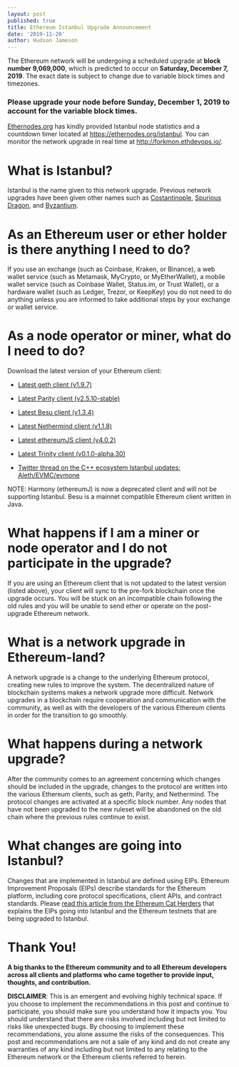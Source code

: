 ```yaml
---
layout: post
published: true
title: Ethereum Istanbul Upgrade Announcement
date: '2019-11-20'
author: Hudson Jameson
---
```


The Ethereum network will be undergoing a scheduled upgrade at **block number 9,069,000**, which is  predicted to occur on **Saturday, December 7, 2019**. The exact date is subject to change due to variable block times and timezones.

### **Please upgrade your node before Sunday, December 1, 2019 to account for the variable block times.**

[Ethernodes.org](https://ethernodes.org) has kindly provided Istanbul node statistics and a countdown timer located at <https://ethernodes.org/istanbul>. You can monitor the network upgrade in real time at <http://forkmon.ethdevops.io/>.

# What is Istanbul?

Istanbul is the name given to this network upgrade. Previous network upgrades have been given other names such as [Costantinople](https://blog.ethereum.org/2019/02/22/ethereum-constantinople-st-petersburg-upgrade-announcement/), [Spurious Dragon](https://blog.ethereum.org/2016/11/18/hard-fork-no-4-spurious-dragon/), and [Byzantium](https://blog.ethereum.org/2017/10/12/byzantium-hf-announcement/).

# As an Ethereum user or ether holder is there anything I need to do?

If you use an exchange (such as Coinbase, Kraken, or Binance), a web wallet service (such as Metamask, MyCrypto, or MyEtherWallet), a mobile wallet service (such as Coinbase Wallet, Status.im, or Trust Wallet), or a hardware wallet (such as Ledger, Trezor, or KeepKey) you do not need to do anything unless you are informed to take additional steps by your exchange or wallet service.

# As a node operator or miner, what do I need to do?

Download the latest version of your Ethereum client:

-   [Latest geth client (v1.9.7)](https://github.com/ethereum/go-ethereum/releases/tag/v1.9.7)

-   [Latest Parity client (v2.5.10-stable)](https://github.com/paritytech/parity-ethereum/releases/tag/v2.5.10)

-   [Latest Besu client (v1.3.4)](https://github.com/hyperledger/besu/releases/tag/1.3.4)

-   [Latest Nethermind client (v1.1.8)](https://github.com/NethermindEth/nethermind/releases/tag/1.1.8)

-   [Latest ethereumJS client (v4.0.2)](https://github.com/ethereumjs/ethereumjs-blockchain/releases/tag/v4.0.2)

-   [Latest Trinity client (v0.1.0-alpha.30)](https://github.com/ethereum/trinity/releases/tag/v0.1.0-alpha.30)

-   [Twitter thread on the C++ ecosystem Istanbul updates: Aleth/EVMC/evmone](https://twitter.com/chfast/status/1196353053886210048?s=20)

NOTE: Harmony (ethereumJ) is now a deprecated client and will not be supporting Istanbul. Besu is a mainnet compatible Ethereum client written in Java.

# What happens if I am a miner or node operator and I do not participate in the upgrade?

If you are using an Ethereum client that is not updated to the latest version (listed above), your client will sync to the pre-fork blockchain once the upgrade occurs. You will be stuck on an incompatible chain following the old rules and you will be unable to send ether or operate on the post-upgrade Ethereum network.

# What is a network upgrade in Ethereum-land?

A network upgrade is a change to the underlying Ethereum protocol, creating new rules to improve the system. The decentralized nature of blockchain systems makes a network upgrade more difficult. Network upgrades in a blockchain require cooperation and communication with the community, as well as with the developers of the various Ethereum clients in order for the transition to go smoothly.

# What happens during a network upgrade?

After the community comes to an agreement concerning which changes should be included in the upgrade, changes to the protocol are written into the various Ethereum clients, such as geth, Parity, and Nethermind. The protocol changes are activated at a specific block number. Any nodes that have not been upgraded to the new ruleset will be abandoned on the old chain where the previous rules continue to exist.

# What changes are going into Istanbul?

Changes that are implemented in Istanbul are defined using EIPs. Ethereum Improvement Proposals (EIPs) describe standards for the Ethereum platform, including core protocol specifications, client APIs, and contract standards. Please [read this article from the Ethereum Cat Herders](https://medium.com/ethereum-cat-herders/istanbul-testnets-are-coming-53973bcea7df) that explains the EIPs going into Istanbul and the Ethereum testnets that are being upgraded to Istanbul.

# Thank You!

**A big thanks to the Ethereum community and to all Ethereum developers across all clients and platforms who came together to provide input, thoughts, and contribution.**

**DISCLAIMER**: This is an emergent and evolving highly technical space. If you choose to implement the recommendations in this post and continue to participate, you should make sure you understand how it impacts you. You should understand that there are risks involved including but not limited to risks like unexpected bugs. By choosing to implement these recommendations, you alone assume the risks of the consequences. This post and recommendations are not a sale of any kind and do not create any warranties of any kind including but not limited to any relating to the Ethereum network or the Ethereum clients referred to herein.
